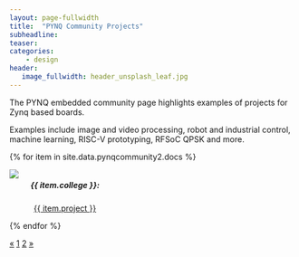 ```yaml
---
layout: page-fullwidth
title:  "PYNQ Community Projects"
subheadline:
teaser: 
categories:
    - design
header:
   image_fullwidth: header_unsplash_leaf.jpg
---
```

The PYNQ embedded community page highlights examples of projects for Zynq based boards.

Examples include image and video processing, robot and industrial control, machine learning, RISC-V prototyping, RFSoC QPSK and more. 

<!--more-->


<div class="row t60">

{% for item in site.data.pynqcommunity2.docs %}
    <div class="medium-3 columns">
        <div class="imgcont"><center><img src="{{ site.urlimg }}{{ item.img }}"></center></div>
        <center><p><h5>{{ item.college }}: </h5><a href="{{ item.url }}">{{ item.project }}</a></p></center>
    </div><!-- /.medium-6.columns -->
{% endfor %}
</div><!-- /.row -->


<div class="pagination">
  <a href="/Pynq-io/design/pynq-community-projects/">&laquo;</a>
  <a href="/Pynq-io/design/pynq-community-projects/">1</a>
  <a class="active" href="/Pynq-io/design/pynq-community-projectstwo/">2</a>
  <a href="/Pynq-io/design/pynq-community-projects/">&raquo;</a>
</div>



